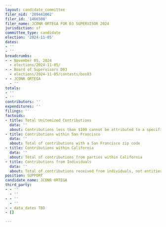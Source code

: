 ```yaml
---
layout: candidate_committee
filer_nid: '209441062'
filer_id: '1466508'
filer_name: JCONR ORTEGA FOR D3 SUPERVISOR 2024
jurisdiction: sf
committee_type: candidate
election: '2024-11-05'
dates:
- ''
- ''
breadcrumbs:
- - November 05, 2024
  - elections/2024-11-05/
- - Board of Supervisors D03
  - elections/2024-11-05/contests/bos03
- - JCONR ORTEGA
  - ''
totals:
- ''
- ''
contributors: ''
expenditures: ''
filings: ''
factoids:
- title: Total Unitemized Contributions
  data: ''
  about: Contributions less than $100 cannot be attributed to a specific individual
- title: Contributions within San Francisco
  data: ''
  about: Total of contributions with a San Francisco zip code
- title: Contributions within California
  data: ''
  about: Total of contributions from parties within California
- title: Contributions from Individuals
  data: ''
  about: Total of contributions received from individuals, not entities
position: SUPPORT
candidate_name: JCONR ORTEGA
third_party:
- - ''
  - ''
- - ''
  - ''
- - data_dates TBD
- []

---
```


